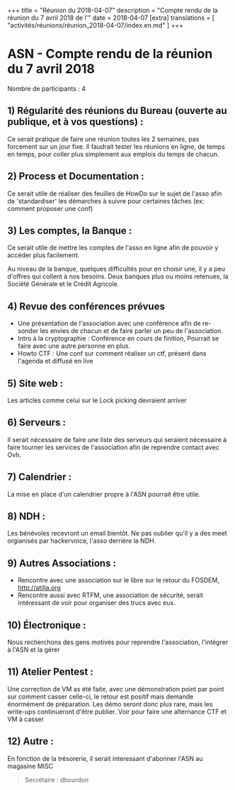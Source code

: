+++
title = "Réunion du 2018-04-07"
description = "Compte rendu de la réunion du 7 avril 2018 de l'"
date = 2018-04-07
[extra]
translations = [
    "activités/réunions/réunion_2018-04-07/index.en.md"
]
+++

# ASN - Compte rendu de la réunion du 7 avril 2018

Nombre de participants : 4

## 1) Régularité des réunions du Bureau (ouverte au publique, et à vos questions) :

Ce serait pratique de faire une réunion toutes les 2 semaines, pas forcement
sur un jour fixe. Il faudrait tester les réunions en ligne, de temps en temps,
pour coller plus simplement aux emplois du temps de chacun.

## 2) Process et Documentation :

Ce serait utile de réaliser des feuilles de HowDo sur le sujet de l'asso afin
de 'standardiser' les démarches à suivre pour certaines tâches (ex: comment
proposer une conf)

## 3) Les comptes, la Banque :

Ce serait utile de mettre les comptes de l'asso en ligne afin de pouvoir y
accéder plus facilement.

Au niveau de la banque, quelques difficultés pour en choisir une, il y a peu
d'offres qui collent à nos besoins. Deux banques plus ou moins retenues, la
Société Générale et le Crédit Agricole.

## 4) Revue des conférences prévues

- Une présentation de l'association avec une conférence afin de re-sonder les envies de chacun et de faire parler un peu de l'association.
- Intro à la cryptographie : Conférence en cours de finition, Pourrait se faire avec une autre personne en plus.
- Howto CTF : Une conf sur comment réaliser un ctf, présent dans l'agenda et diffusé en live

## 5) Site web :

Les articles comme celui sur le Lock picking devraient arriver

## 6) Serveurs :

Il serait nécessaire de faire une liste des serveurs qui seraient nécessaire à
faire tourner les services de l'association afin de reprendre contact avec Ovh.

## 7) Calendrier :

La mise en place d'un calendrier propre à l'ASN pourrait être utile.

## 8) NDH :

Les bénévoles recevront un email bientôt. Ne pas oublier qu'il y a des meet
orgianisés par hackervoice, l'asso derrière la NDH.

## 9) Autres Associations :

- Rencontre avec une association sur le libre sur le retour du FOSDEM, http://atilla.org
- Rencontre aussi avec RTFM, une association de sécurité, serait intéressant de voir pour organiser des trucs avec eux.

## 10) Électronique :

Nous recherchons des gens motivés pour reprendre l'association, l'intégrer à
l'ASN et la gérer

## 11) Atelier Pentest :

Une correction de VM as été faite, avec une démonstration point par point sur
comment casser celle-ci, le retour est positif mais demande énormément de
préparation. Les démo seront donc plus rare, mais les write-ups continueront
d'être publier. Voir pour faire une alternance CTF et VM à casser

## 12) Autre :
En fonction de la trésorerie, il serait interessant d'abonner l'ASN au magasine
MISC

> Secrétaire : dbourdon
